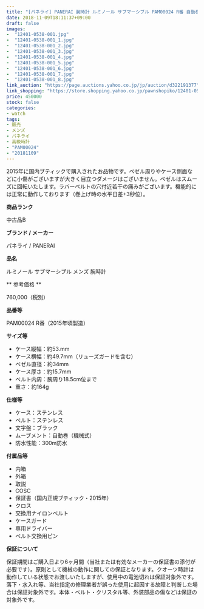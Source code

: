 ```yaml
---
title: "[パネライ] PANERAI 腕時計 ルミノール サブマーシブル PAM00024 R番 自動巻 メンズ 中古 良品"
date: 2018-11-09T18:11:37+09:00
draft: false
images:
-  "12401-0538-001.jpg"
-  "12401-0538-001_1.jpg"
-  "12401-0538-001_2.jpg"
-  "12401-0538-001_3.jpg"
-  "12401-0538-001_4.jpg"
-  "12401-0538-001_5.jpg"
-  "12401-0538-001_6.jpg"
-  "12401-0538-001_7.jpg"
-  "12401-0538-001_8.jpg"
link_auction: "https://page.auctions.yahoo.co.jp/jp/auction/d322191377"
link_shopping: "https://store.shopping.yahoo.co.jp/pawnshopiko/12401-0538-001.html"
price: 450000
stock: false
categories:
- watch
tags:
- 販売
- メンズ
- パネライ
- 高級時計
- "PAM00024"
- "20181109"
---
```

2015年に国内ブティックで購入されたお品物です。ベゼル周りやケース側面などに小傷がございますが大きく目立つダメージはございません。ベゼルはスムーズに回転いたします。ラバーベルトの穴付近若干の痛みがございます。機能的には正常に動作しております（巻上げ時の水平日差+3秒位）。

**商品ランク**

中古品B

**ブランド / メーカー**

パネライ / PANERAI

**品名**

ルミノール サブマーシブル  メンズ 腕時計

** 参考価格 **

760,000（税別）

**品番等**

PAM00024 R番（2015年頃製造）

**サイズ等**

- ケース縦幅：約53.mm
- ケース横幅：約49.7mm（リューズガードを含む）
- ベゼル直径：約34mm
- ケース厚さ：約15.7mm
- ベルト内周：腕周り18.5cm位まで
- 重さ：約164g

**仕様等**

- ケース：ステンレス
- ベルト：ステンレス
- 文字盤：ブラック
- ムーブメント：自動巻（機械式）
- 防水性能：300m防水

**付属品等**

- 内箱
- 外箱
- 取説
- COSC
- 保証書（国内正規ブティック・2015年）
- クロス
- 交換用ナイロンベルト
- ケースガード
- 専用ドライバー
- ベルト交換用ピン

**保証について**

保証期間はご購入日より6ヶ月間（当社または有効なメーカーの保証書の添付が必要です）。原則として機械の動作に関しての保証となります。クオーツ時計は動作している状態でお渡しいたしますが、使用中の電池切れは保証対象外です。落下・水入れ等、当社指定の修理業者が誤った使用に起因する故障と判断した場合は保証対象外です。本体・ベルト・クリスタル等、外装部品の傷などは保証の対象外です。
